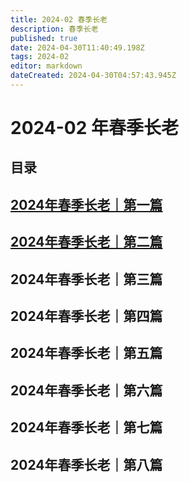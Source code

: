 ```yaml
---
title: 2024-02 春季长老
description: 春季长老
published: true
date: 2024-04-30T11:40:49.198Z
tags: 2024-02
editor: markdown
dateCreated: 2024-04-30T04:57:43.945Z
---
```


# 2024-02 年春季长老
## 目录
## [2024年春季长老｜第一篇](/home/2024-02/2024-02-01)
## [2024年春季长老｜第二篇](/home/2024-02/2024-02-02)
## 2024年春季长老｜第三篇
## 2024年春季长老｜第四篇
## 2024年春季长老｜第五篇
## 2024年春季长老｜第六篇
## 2024年春季长老｜第七篇
## 2024年春季长老｜第八篇